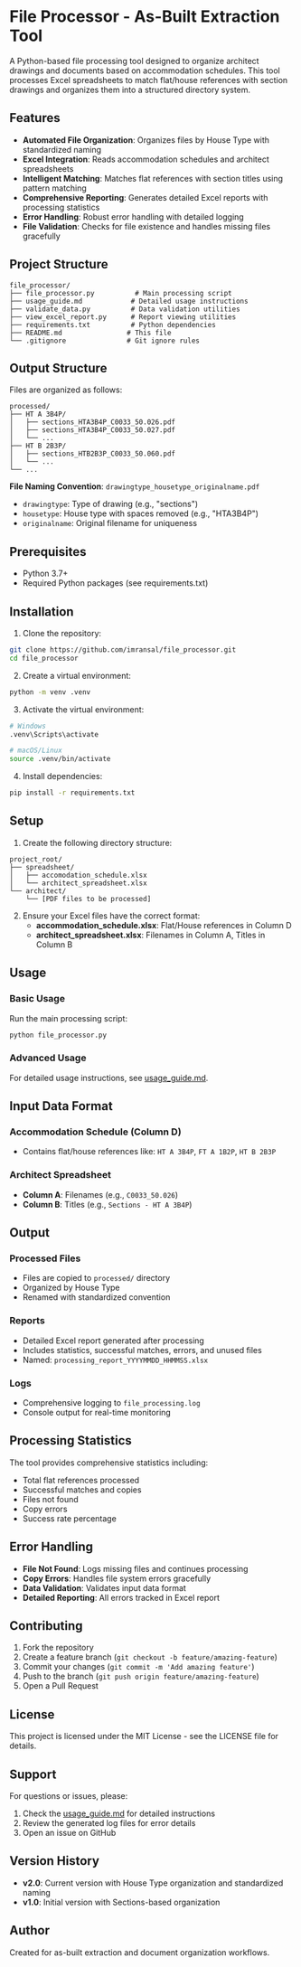 # File Processor - As-Built Extraction Tool

A Python-based file processing tool designed to organize architect drawings and documents based on accommodation schedules. This tool processes Excel spreadsheets to match flat/house references with section drawings and organizes them into a structured directory system.

## Features

- **Automated File Organization**: Organizes files by House Type with standardized naming
- **Excel Integration**: Reads accommodation schedules and architect spreadsheets
- **Intelligent Matching**: Matches flat references with section titles using pattern matching
- **Comprehensive Reporting**: Generates detailed Excel reports with processing statistics
- **Error Handling**: Robust error handling with detailed logging
- **File Validation**: Checks for file existence and handles missing files gracefully

## Project Structure

```
file_processor/
├── file_processor.py          # Main processing script
├── usage_guide.md            # Detailed usage instructions
├── validate_data.py          # Data validation utilities
├── view_excel_report.py      # Report viewing utilities
├── requirements.txt          # Python dependencies
├── README.md                # This file
└── .gitignore               # Git ignore rules
```

## Output Structure

Files are organized as follows:
```
processed/
├── HT A 3B4P/
│   ├── sections_HTA3B4P_C0033_50.026.pdf
│   ├── sections_HTA3B4P_C0033_50.027.pdf
│   └── ...
├── HT B 2B3P/
│   ├── sections_HTB2B3P_C0033_50.060.pdf
│   └── ...
└── ...
```

**File Naming Convention**: `drawingtype_housetype_originalname.pdf`
- `drawingtype`: Type of drawing (e.g., "sections")
- `housetype`: House type with spaces removed (e.g., "HTA3B4P")
- `originalname`: Original filename for uniqueness

## Prerequisites

- Python 3.7+
- Required Python packages (see requirements.txt)

## Installation

1. Clone the repository:
```bash
git clone https://github.com/imransal/file_processor.git
cd file_processor
```

2. Create a virtual environment:
```bash
python -m venv .venv
```

3. Activate the virtual environment:
```bash
# Windows
.venv\Scripts\activate

# macOS/Linux
source .venv/bin/activate
```

4. Install dependencies:
```bash
pip install -r requirements.txt
```

## Setup

1. Create the following directory structure:
```
project_root/
├── spreadsheet/
│   ├── accomodation_schedule.xlsx
│   └── architect_spreadsheet.xlsx
└── architect/
    └── [PDF files to be processed]
```

2. Ensure your Excel files have the correct format:
   - **accommodation_schedule.xlsx**: Flat/House references in Column D
   - **architect_spreadsheet.xlsx**: Filenames in Column A, Titles in Column B

## Usage

### Basic Usage

Run the main processing script:
```bash
python file_processor.py
```

### Advanced Usage

For detailed usage instructions, see [usage_guide.md](usage_guide.md).

## Input Data Format

### Accommodation Schedule (Column D)
- Contains flat/house references like: `HT A 3B4P`, `FT A 1B2P`, `HT B 2B3P`

### Architect Spreadsheet
- **Column A**: Filenames (e.g., `C0033_50.026`)
- **Column B**: Titles (e.g., `Sections - HT A 3B4P`)

## Output

### Processed Files
- Files are copied to `processed/` directory
- Organized by House Type
- Renamed with standardized convention

### Reports
- Detailed Excel report generated after processing
- Includes statistics, successful matches, errors, and unused files
- Named: `processing_report_YYYYMMDD_HHMMSS.xlsx`

### Logs
- Comprehensive logging to `file_processing.log`
- Console output for real-time monitoring

## Processing Statistics

The tool provides comprehensive statistics including:
- Total flat references processed
- Successful matches and copies
- Files not found
- Copy errors
- Success rate percentage

## Error Handling

- **File Not Found**: Logs missing files and continues processing
- **Copy Errors**: Handles file system errors gracefully
- **Data Validation**: Validates input data format
- **Detailed Reporting**: All errors tracked in Excel report

## Contributing

1. Fork the repository
2. Create a feature branch (`git checkout -b feature/amazing-feature`)
3. Commit your changes (`git commit -m 'Add amazing feature'`)
4. Push to the branch (`git push origin feature/amazing-feature`)
5. Open a Pull Request

## License

This project is licensed under the MIT License - see the LICENSE file for details.

## Support

For questions or issues, please:
1. Check the [usage_guide.md](usage_guide.md) for detailed instructions
2. Review the generated log files for error details
3. Open an issue on GitHub

## Version History

- **v2.0**: Current version with House Type organization and standardized naming
- **v1.0**: Initial version with Sections-based organization

## Author

Created for as-built extraction and document organization workflows.